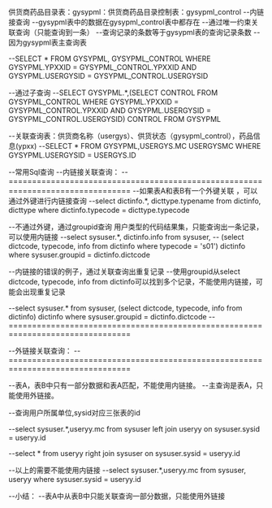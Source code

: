 
供货商药品目录表：gysypml：供货商药品目录控制表：gysypml_control
--内链接查询
--gysypml表中的数据在gysypml_control表中都存在
--通过唯一约束关联查询（只能查询到一条）
--查询记录的条数等于gysypml表的查询记录条数
--因为gysypml表主查询表

--SELECT * FROM GYSYPML, GYSYPML_CONTROL WHERE GYSYPML.YPXXID = GYSYPML_CONTROL.YPXXID AND GYSYPML.USERGYSID = GYSYPML_CONTROL.USERGYSID

--通过子查询
--SELECT GYSYPML.*,(SELECT CONTROL FROM GYSYPML_CONTROL WHERE GYSYPML.YPXXID = GYSYPML_CONTROL.YPXXID AND GYSYPML.USERGYSID = GYSYPML_CONTROL.USERGYSID) CONTROL FROM GYSYPML


--关联查询表：供货商名称（usergys）、供货状态（gysypml_control），药品信息(ypxx)
--SELECT * FROM GYSYPML,USERGYS.MC USERGYSMC WHERE GYSYPML.USERGYSID = USERGYS.ID




--常用Sql查询
--内链接关联查询：
--================================================================================
--如果表A和表B有一个外键关联 ，可以通过外键进行内链接查询
--select dictinfo.*, dicttype.typename from dictinfo, dicttype where dictinfo.typecode = dicttype.typecode


   --不通过外键，通过groupid查询 用户类型的代码结果集，只能查询出一条记录，可以使用内链接
--select sysuser.*, dictinfo.info from sysuser,
--       (select dictcode, typecode, info from dictinfo where typecode = 's01') dictinfo where sysuser.groupid = dictinfo.dictcode



--内链接的错误的例子，通过关联查询出重复记录
--使用groupid从select dictcode, typecode, info from dictinfo可以找到多个记录，不能使用内链接，可能会出现重复记录

--select sysuser.* from sysuser, (select dictcode, typecode, info from dictinfo) dictinfo where sysuser.groupid = dictinfo.dictcode
--================================================================================

--外链接关联查询：
--================================================================================


--表A，表B中只有一部分数据和表A匹配，不能使用内链接。
--主查询是表A，只能使用外链接。

--查询用户所属单位,sysid对应三张表的id

--select sysuser.*,useryy.mc from sysuser left join useryy on sysuser.sysid = useryy.id

--select * from useryy right join sysuser on sysuser.sysid = useryy.id

--以上的需要不能使用内链接
--select sysuser.*,useryy.mc from sysuser, useryy where  sysuser.sysid = useryy.id

--小结：
--表A中从表B中只能关联查询一部分数据，只能使用外链接
